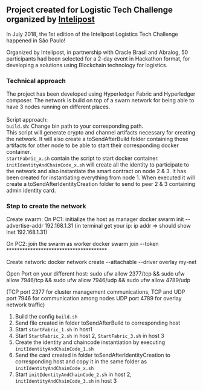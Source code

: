 ## Project created for Logistic Tech Challenge organized by [Intelipost](https://www.intelipost.com.br/)
In July 2018, the 1st edition of the Intelipost Logistics Tech Challenge happened in São Paulo!

Organized by Intelipost, in partnership with Oracle Brasil and Abralog, 50 participants had been selected for a 2-day event in Hackathon format, for developing a solutions using Blockchain technology for logistics.

### Technical approach
The project has been developed using Hyperledger Fabric and Hyperledger composer. The network is build on top of a swarn network for being able to have 3 nodes running on different places.<br/><br/>
Script approach: <br/>
`build.sh`: Change bin path to your corresponding path.<br/> 
This script will generate crypto and channel artifacts necessary for creating the network. It will also create a toSendAfterBuild folder containing those artifacts for other node to be able to start their corresponding docker container.<br/>
`startFabric_x.sh` contain the script to start docker container.<br/>
`initIdentityAndChainCode_x.sh` will create all the identity to participate to the network and also instantiate the smart contract on node 2 & 3. It has been created for instantiating everything from node 1. When executed it will create a toSendAfterIdentityCreation folder to send to peer 2 & 3 containing admin identity card.

### Step to create the network
Create swarm:
On PC1: initialize the host as manager
	docker swarm init --advertise-addr 192.168.1.31 (in terminal get your ip: ip addr  => should show inet 192.168.1.31)

On PC2: join the swarm as worker
docker swarm join --token ************************************** 

Create network:
docker network create --attachable --driver overlay my-net

Open Port on your different host:
sudo ufw allow 2377/tcp && sudo ufw allow 7946/tcp && sudo ufw allow 7946/udp && sudo ufw allow 4789/udp

(TCP port 2377 for cluster management communications, TCP and UDP port 7946 for communication among nodes UDP port 4789 for overlay network traffic)

1. Build the config `build.sh`
2. Send file created in folder toSendAfterBuild to corresponding host
3. Start `startFabric_1.sh` in host1 
4. Start `StartFabric_2.sh` in host 2, `StartFabric_3.sh` in host 3
5. Create the identity and chaincode instantiation by executing `initIdentityAndChainCode_1.sh`
6. Send the card created in folder toSendAfterIdentityCreation to corresponding host and copy it in the same folder as `initIdentityAndChainCode_x.sh`
7. Start `initIdentityAndChainCode_2.sh` in host 2, `initIdentityAndChainCode_3.sh` in host 3
